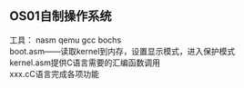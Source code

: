 ## OS01自制操作系统
工具： nasm qemu gcc bochs<br>
boot.asm——读取kernel到内存，设置显示模式，进入保护模式<br>
kernel.asm提供C语言需要的汇编函数调用<br>
xxx.cC语言完成各项功能
